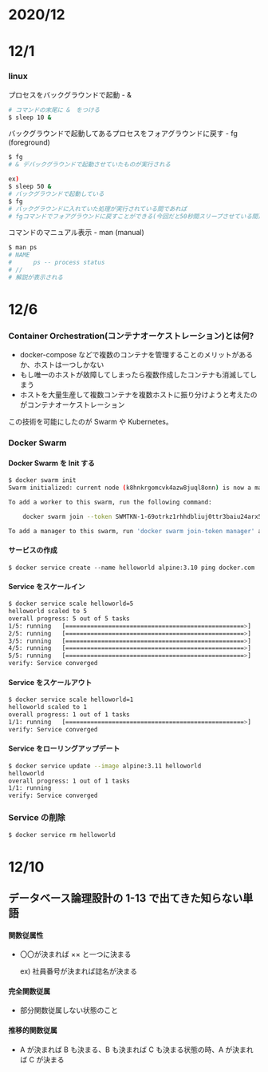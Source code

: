 # 2020/12

# 12/1

### linux

プロセスをバックグラウンドで起動 - &

```bash
# コマンドの末尾に &　をつける
$ sleep 10 &
```

バックグラウンドで起動してあるプロセスをフォアグラウンドに戻す - fg (foreground)

```bash
$ fg
# & デバックグラウンドで起動させていたものが実行される

ex)
$ sleep 50 &
# バックグラウンドで起動している
$ fg
# バックグラウンドに入れていた処理が実行されている間であれば
# fgコマンドでフォアグラウンドに戻すことができる(今回だと50秒間スリープさせている間)
```

コマンドのマニュアル表示 - man (manual)

```bash
$ man ps
# NAME
#      ps -- process status
# //
# 解説が表示される
```

# 12/6

### Container Orchestration(コンテナオーケストレーション)とは何?

- docker-compose などで複数のコンテナを管理することのメリットがあるか、ホストは一つしかない
- もし唯一のホストが故障してしまったら複数作成したコンテナも消滅してしまう
- ホストを大量生産して複数コンテナを複数ホストに振り分けようと考えたのがコンテナオーケストレーション

この技術を可能にしたのが Swarm や Kubernetes。

### Docker Swarm

#### Docker Swarm を Init する

```bash
$ docker swarm init
Swarm initialized: current node (k8hnkrgomcvk4azw8juql8onn) is now a manager.

To add a worker to this swarm, run the following command:

    docker swarm join --token SWMTKN-1-69otrkz1rhhdbliuj0ttr3baiu24arx5zemkwirmqwhnmcv89j-e1kt526xcdbaoh75iqsq2sorh 192.168.65.3:2377

To add a manager to this swarm, run 'docker swarm join-token manager' and follow the instructions.
```

#### サービスの作成

```
$ docker service create --name helloworld alpine:3.10 ping docker.com
```

#### Service をスケールイン

```bash
$ docker service scale helloworld=5
helloworld scaled to 5
overall progress: 5 out of 5 tasks
1/5: running   [==================================================>]
2/5: running   [==================================================>]
3/5: running   [==================================================>]
4/5: running   [==================================================>]
5/5: running   [==================================================>]
verify: Service converged
```

#### Service をスケールアウト

```bash
$ docker service scale helloworld=1
helloworld scaled to 1
overall progress: 1 out of 1 tasks
1/1: running   [==================================================>]
verify: Service converged
```

#### Service をローリングアップデート

```bash
$ docker service update --image alpine:3.11 helloworld
helloworld
overall progress: 1 out of 1 tasks
1/1: running
verify: Service converged
```

### Service の削除

```bash
$ docker service rm helloworld
```

# 12/10

## データベース論理設計の 1-13 で出てきた知らない単語

#### 関数従属性

- 〇〇が決まれば ×× と一つに決まる

  ex) 社員番号が決まれば誌名が決まる

#### 完全関数従属

- 部分関数従属しない状態のこと

#### 推移的関数従属

- A が決まれば B も決まる、B も決まれば C も決まる状態の時、A が決まれば C が決まる
